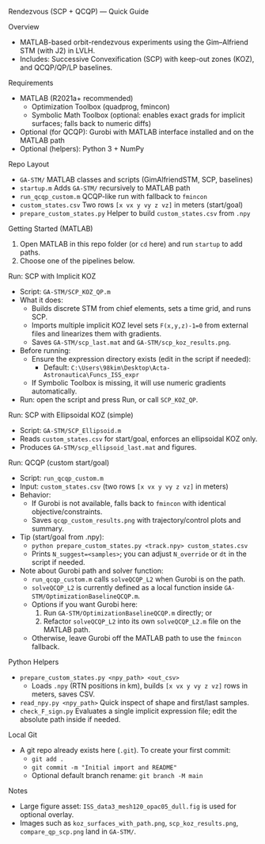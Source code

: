 Rendezvous (SCP + QCQP) — Quick Guide

Overview
- MATLAB-based orbit-rendezvous experiments using the Gim–Alfriend STM (with J2) in LVLH.
- Includes: Successive Convexification (SCP) with keep-out zones (KOZ), and QCQP/QP/LP baselines.

Requirements
- MATLAB (R2021a+ recommended)
  - Optimization Toolbox (quadprog, fmincon)
  - Symbolic Math Toolbox (optional: enables exact grads for implicit surfaces; falls back to numeric diffs)
- Optional (for QCQP): Gurobi with MATLAB interface installed and on the MATLAB path
- Optional (helpers): Python 3 + NumPy

Repo Layout
- `GA-STM/` MATLAB classes and scripts (GimAlfriendSTM, SCP, baselines)
- `startup.m` Adds `GA-STM/` recursively to MATLAB path
- `run_qcqp_custom.m` QCQP-like run with fallback to `fmincon`
- `custom_states.csv` Two rows `[x vx y vy z vz]` in meters (start/goal)
- `prepare_custom_states.py` Helper to build `custom_states.csv` from `.npy`

Getting Started (MATLAB)
1) Open MATLAB in this repo folder (or `cd` here) and run `startup` to add paths.
2) Choose one of the pipelines below.

Run: SCP with Implicit KOZ
- Script: `GA-STM/SCP_KOZ_QP.m`
- What it does:
  - Builds discrete STM from chief elements, sets a time grid, and runs SCP.
  - Imports multiple implicit KOZ level sets `F(x,y,z)-1=0` from external files and linearizes them with gradients.
  - Saves `GA-STM/scp_last.mat` and `GA-STM/scp_koz_results.png`.
- Before running:
  - Ensure the expression directory exists (edit in the script if needed):
    - Default: `C:\Users\98kim\Desktop\Acta-Astronautica\Funcs_ISS_expr`
  - If Symbolic Toolbox is missing, it will use numeric gradients automatically.
- Run: open the script and press Run, or call `SCP_KOZ_QP`.

Run: SCP with Ellipsoidal KOZ (simple)
- Script: `GA-STM/SCP_Ellipsoid.m`
- Reads `custom_states.csv` for start/goal, enforces an ellipsoidal KOZ only.
- Produces `GA-STM/scp_ellipsoid_last.mat` and figures.

Run: QCQP (custom start/goal)
- Script: `run_qcqp_custom.m`
- Input: `custom_states.csv` (two rows `[x vx y vy z vz]` in meters)
- Behavior:
  - If Gurobi is not available, falls back to `fmincon` with identical objective/constraints.
  - Saves `qcqp_custom_results.png` with trajectory/control plots and summary.
- Tip (start/goal from .npy):
  - `python prepare_custom_states.py <track.npy> custom_states.csv`
  - Prints `N_suggest=<samples>`; you can adjust `N_override` or `dt` in the script if needed.
- Note about Gurobi path and solver function:
  - `run_qcqp_custom.m` calls `solveQCQP_L2` when Gurobi is on the path.
  - `solveQCQP_L2` is currently defined as a local function inside `GA-STM/OptimizationBaselineQCQP.m`.
  - Options if you want Gurobi here:
    1) Run `GA-STM/OptimizationBaselineQCQP.m` directly; or
    2) Refactor `solveQCQP_L2` into its own `solveQCQP_L2.m` file on the MATLAB path.
  - Otherwise, leave Gurobi off the MATLAB path to use the `fmincon` fallback.

Python Helpers
- `prepare_custom_states.py <npy_path> <out_csv>`
  - Loads `.npy` (RTN positions in km), builds `[x vx y vy z vz]` rows in meters, saves CSV.
- `read_npy.py <npy_path>` Quick inspect of shape and first/last samples.
- `check_F_sign.py` Evaluates a single implicit expression file; edit the absolute path inside if needed.

Local Git
- A git repo already exists here (`.git`). To create your first commit:
  - `git add .`
  - `git commit -m "Initial import and README"`
  - Optional default branch rename: `git branch -M main`

Notes
- Large figure asset: `ISS_data3_mesh120_opac05_dull.fig` is used for optional overlay.
- Images such as `koz_surfaces_with_path.png`, `scp_koz_results.png`, `compare_qp_scp.png` land in `GA-STM/`.
